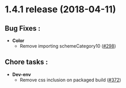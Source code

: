 # 1.4.1 release (2018-04-11)

## Bug Fixes :

- **Color**
	- Remove importing schemeCategory10 ([#298](https://github.com/naver/billboard.js/issues/298))

## Chore tasks :

- **Dev-env**
	- Remove css inclusion on packaged build ([#372](https://github.com/naver/billboard.js/issues/372))
